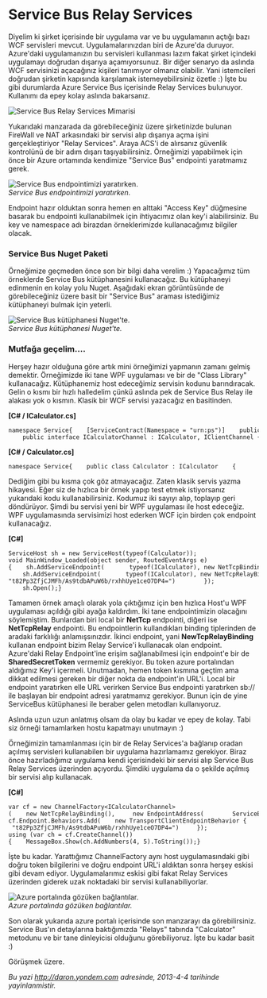 # Service Bus Relay Services
Diyelim ki şirket içerisinde bir uygulama var ve bu uygulamanın açtığı
bazı WCF servisleri mevcut. Uygulamalarınızdan biri de Azure'da duruyor.
Azure'daki uygulamanızın bu servisleri kullanması lazım fakat şirket
içindeki uygulamayı doğrudan dışarıya açamıyorsunuz. Bir diğer senaryo
da aslında WCF servisinizi açacağınız kişileri tanımıyor olmanız
olabilir. Yani istemcileri doğrudan şirketin kapısında karşılamak
istemeyebilirsiniz özetle :) İşte bu gibi durumlarda Azure Service Bus
içerisinde Relay Services bulunuyor. Kullanımı da epey kolay aslında
bakarsanız.

![Service Bus Relay Services
Mimarisi](media/Service_Bus_Relay_Services/servicebus_relay.gif)

Yukarıdaki manzarada da görebileceğiniz üzere şirketinizde bulunan
FireWall ve NAT arkasındaki bir servisi alıp dışarıya açma işini
gerçekleştiriyor "Relay Services". Araya ACS'i de alırsanız güvenlik
kontrolünü de bir adım dışarı taşıyabilirsiniz. Örneğimizi yapabilmek
için önce bir Azure ortamında kendimize "Service Bus" endpointi
yaratmamız gerek.

![Service Bus endpointimizi
yaratırken.](media/Service_Bus_Relay_Services/servicebus_relay2.png)\
*Service Bus endpointimizi yaratırken.*

Endpoint hazır olduktan sonra hemen en alttaki "Access Key" düğmesine
basarak bu endpointi kullanabilmek için ihtiyacımız olan key'i
alabilirsiniz. Bu key ve namespace adı birazdan örneklerimizde
kullanacağımız bilgiler olacak.

### Service Bus Nuget Paketi

Örneğimize geçmeden önce son bir bilgi daha verelim :) Yapacağımız tüm
örneklerde Service Bus kütüphanesini kullanacağız. Bu kütüphaneyi
edinmenin en kolay yolu Nuget. Aşağıdaki ekran görüntüsünde de
görebileceğiniz üzere basit bir "Service Bus" araması istediğimiz
kütüphaneyi bulmak için yeterli.

![Service Bus kütüphanesi
Nuget'te.](media/Service_Bus_Relay_Services/servicebus_relay3.png)\
*Service Bus kütüphanesi Nuget'te.*

### Mutfağa geçelim....

Herşey hazır olduğuna göre artık mini örneğimizi yapmanın zamanı gelmiş
demektir. Örneğimizde iki tane WPF uygulaması ve bir de "Class Library"
kullanacağız. Kütüphanemiz host edeceğimiz servisin kodunu barındıracak.
Gelin o kısmı bir hızlı halledelim çünkü aslında pek de Service Bus
Relay ile alakası yok o kısmın. Klasik bir WCF servisi yazacağız en
basitinden.

**[C\# / ICalculator.cs]**

``` {style="font-family: Consolas; font-size: 13; color: black; background: white; margin-left: 40px;"}
namespace Service{    [ServiceContract(Namespace = "urn:ps")]    public interface ICalculator    {        [OperationContract]        int AddNumbers(int a, int b);    }     public interface ICalculatorChannel : ICalculator, IClientChannel { }}
```

**[C\# / Calculator.cs]**

``` {style="font-family: Consolas; font-size: 13; color: black; background: white; margin-left: 40px;"}
namespace Service{    public class Calculator : ICalculator    {        public int AddNumbers(int a, int b)        {            return a + b;        }    }}
```

Dediğim gibi bu kısma çok göz atmayacağız. Zaten klasik servis yazma
hikayesi. Eğer siz de hızlıca bir örnek yapıp test etmek istiyorsanız
yukarıdaki kodu kullanabilirsiniz. Kodumuz iki sayıyı alıp, toplayıp
geri döndürüyor. Şimdi bu servisi yeni bir WPF uygulaması ile host
edeceğiz. WPF uygulamasında servisimizi host ederken WCF için birden çok
endpoint kullanacağız.

**[C\#]**

``` {style="font-family: Consolas; font-size: 13; color: black; background: white; margin-left: 40px;"}
ServiceHost sh = new ServiceHost(typeof(Calculator)); void MainWindow_Loaded(object sender, RoutedEventArgs e){    sh.AddServiceEndpoint(       typeof(ICalculator), new NetTcpBinding(),       "net.tcp://localhost:9358/Calculator");     sh.AddServiceEndpoint(       typeof(ICalculator), new NetTcpRelayBinding(),       ServiceBusEnvironment.CreateServiceUri("sb", "daronsample", "Calculator"))        .Behaviors.Add(new TransportClientEndpointBehavior        {            TokenProvider = TokenProvider.CreateSharedSecretTokenProvider("owner",     "t82Pp3ZfjCJMFh/As9tdbAPuW6b/rxhhUye1ceO7DP4=")        });     sh.Open();}
```

Tamamen örnek amaçlı olarak yola çıktığımız için ben hızlıca Host'u WPF
uygulaması açıldığı gibi ayağa kaldırdım. İki tane endpointimizin
olacağını söylemiştim. Bunlardan biri local bir **NetTcp** endpointi,
diğeri ise **NetTcpRelay** endpointi. Bu endpointlerin kullandıkları
binding tiplerinden de aradaki farklılığı anlamışsınızdır. İkinci
endpoint, yani **NewTcpRelayBinding** kullanan endpoint bizim Relay
Service'i kullanacak olan endpoint. Azure'daki Relay Endpoint'ine erişim
sağlanabilmesi için endpoint'e bir de **SharedSecretToken** vermemiz
gerekiyor. Bu token azure portalından aldığımız Key'i içermeli.
Unutmadan, hemen token kısmına geçtim ama dikkat edilmesi gereken bir
diğer nokta da endpoint'in URL'i. Local bir endpoint yaratırken elle URL
verirken Service Bus endpointi yaratırken sb:// ile başlayan bir
endpoint adresi yaratmamız gerekiyor. Bunun için de yine ServiceBus
kütüphanesi ile beraber gelen metodları kullanıyoruz.

Aslında uzun uzun anlatmış olsam da olay bu kadar ve epey de kolay. Tabi
siz örneği tamamlarken hostu kapatmayı unutmayın :)

Örneğimizin tamamlanması için bir de Relay Services'a bağlanıp oradan
açılmış servisleri kullanabilen bir uygulama hazırlamamız gerekiyor.
Biraz önce hazırladığımız uygulama kendi içerisindeki bir servisi alıp
Service Bus Relay Services üzerinden açıyordu. Şimdiki uygulama da o
şekilde açılmış bir servisi alıp kullanacak.

**[C\#]**

``` {style="font-family: Consolas; font-size: 13; color: black; background: white; margin-left: 40px;"}
var cf = new ChannelFactory<ICalculatorChannel>(    new NetTcpRelayBinding(),     new EndpointAddress(        ServiceBusEnvironment.CreateServiceUri("sb", "daronsample", "Calculator"))); cf.Endpoint.Behaviors.Add(    new TransportClientEndpointBehavior {        TokenProvider = TokenProvider.CreateSharedSecretTokenProvider("owner",     "t82Pp3ZfjCJMFh/As9tdbAPuW6b/rxhhUye1ceO7DP4=")     }); using (var ch = cf.CreateChannel()){    MessageBox.Show(ch.AddNumbers(4, 5).ToString());}
```

İşte bu kadar. Yarattığımız ChannelFactory aynı host uygulamasındaki
gibi doğru token bilgilerini ve doğru endpoint URL'i aldıktan sonra
herşey eskisi gibi devam ediyor. Uygulamalarımız eskisi gibi fakat Relay
Services üzerinden giderek uzak noktadaki bir servisi kullanabiliyorlar.

![Azure portalında gözüken
bağlantılar.](media/Service_Bus_Relay_Services/servicebus_relay4.png)\
*Azure portalında gözüken bağlantılar.*

Son olarak yukarıda azure portalı içerisinde son manzarayı da
görebilirsiniz. Service Bus'ın detaylarına baktığımızda "Relays" tabında
"Calculator" metodunu ve bir tane dinleyicisi olduğunu görebiliyoruz.
İşte bu kadar basit :)

Görüşmek üzere.



*Bu yazi http://daron.yondem.com adresinde, 2013-4-4 tarihinde yayinlanmistir.*
